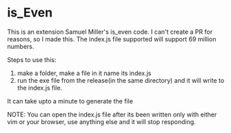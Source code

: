 # is_Even
This is an extension Samuel Miller's is_even code. I can't create a PR for reasons, so I made this.
The index.js file supported will support 69 million numbers.

Steps to use this:
1. make a folder, make a file in it name its index.js
2. run the exe file from the release(in the same directory) and it will write to the index.js file.

It can take upto a minute to generate the file

NOTE: 
You can open the index.js file after its been written only with either vim or your browser, use anything else and it will stop responding.
